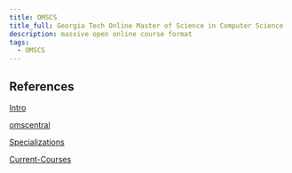 ```yaml
---
title: OMSCS
title_full: Georgia Tech Online Master of Science in Computer Science
description: massive open online course format
tags:
  - OMSCS
---
```


## References

[Intro](https://omscs.gatech.edu/)

[omscentral](https://omscentral.com/courses)

[Specializations](https://omscs.gatech.edu/program-info/specializations)

[Current-Courses](https://omscs.gatech.edu/current-courses)